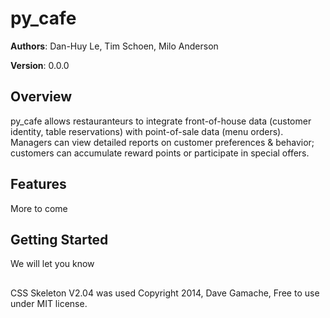 # py_cafe

**Authors**: Dan-Huy Le, Tim Schoen, Milo Anderson

**Version**: 0.0.0

## Overview
py_cafe allows restauranteurs to integrate front-of-house data (customer identity, table reservations) with point-of-sale data (menu orders). Managers can view detailed reports on customer preferences & behavior; customers can accumulate reward points or participate in special offers.

## Features
More to come

## Getting Started
We will let you know


## 
 CSS Skeleton V2.04  was used  Copyright 2014, Dave Gamache, Free to use under MIT license.
 
